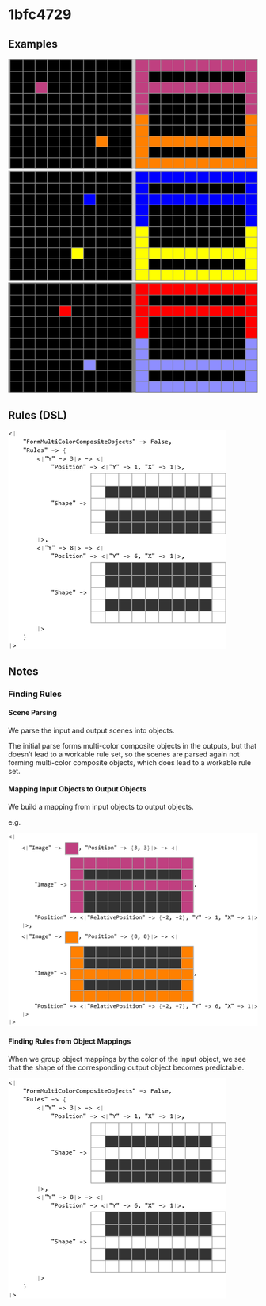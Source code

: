 # 1bfc4729

## Examples

![ARC examples for 1bfc4729](examples.png?raw=true)

## Rules (DSL)

![DSL rules for 1bfc4729](rules.png?raw=true)

## Notes

### Finding Rules


#### Scene Parsing

We parse the input and output scenes into objects.

The initial parse forms multi-color composite objects in the outputs, but that doesn’t lead to a workable rule set, so the scenes are parsed again not forming multi-color composite objects, which does lead to a workable rule set.


#### Mapping Input Objects to Output Objects

We build a mapping from input objects to output objects.

e.g.



![image 1](image1.png?raw=true)


#### Finding Rules from Object Mappings

When we group object mappings by the color of the input object, we see that the shape of the corresponding output object becomes predictable.



![image 2](image2.png?raw=true)
